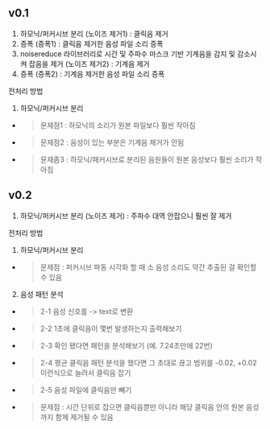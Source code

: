 ## v0.1 
1. 하모닉/퍼커시브 분리 (노이즈 제거1) : 클릭음 제거
2. 증폭 (증폭1) : 클릭음 제거한 음성 파일 소리 증폭
3. noisereduce 라이브러리로 시간 및 주파수 마스크 기반 기계음을 감지 및 감소시켜 잡음을 제거 (노이즈 제거2) : 기계음 제거
4. 증폭 (증폭2) : 기계음 제거한 음성 파일 소리 증폭

전처리 방법
1. 하모닉/퍼커시브 분리
- >  문제점1 : 하모닉의 소리가 원본 파일보다 훨씬 작아짐
- >  문제점2 : 음성이 있는 부분은 기계음 제거가 안됨
- >  뮨재좀3 : 하모닉/패커시브로 분리된 음원들이 원본 음성보다 훨씬 소리가 작아짐

## v0.2
1. 하모닉/퍼커시브 분리 (노이즈 제거) : 주파수 대역 안잡으니 훨씬 잘 제거

전처리 방법
1. 하모닉/퍼커시브 분리
- > 문제점 : 퍼커시브 파동 시각화 할 때 소 음성 소리도 약간 추출된 걸 확인할 수 있음
2. 음성 패턴 분석
- > 2-1 음성 신호를 -> text로 변환
- > 2-2 1초에 클릭음이 몇번 발생하는지 출력해보기
- > 2-3 확인 됐다면 패턴을 분석해보기 (예. 7.24초만에 22번)
- > 2-4 평균 클릭음 패턴 분석을 했다면 그 초대로 끊고 범위를 -0.02, +0.02이런식으로 늘려서 클릭음 잡기
- > 2-5 음성 파일에 클릭음만 빼기
- > 문제점 : 시간 단위로 잡으면 클릭음뿐만 아니라 해당 클릭음 안의 원본 음성까지 함께 제거될 수 있음
